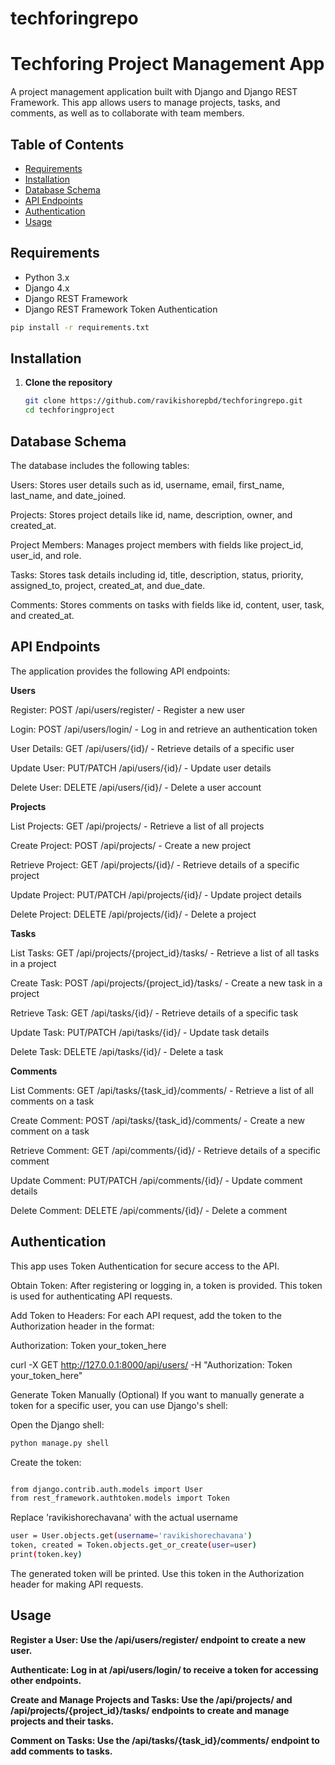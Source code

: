 # techforingrepo

# Techforing Project Management App

A project management application built with Django and Django REST Framework. This app allows users to manage projects, tasks, and comments, as well as to collaborate with team members.

## Table of Contents
- [Requirements](#requirements)
- [Installation](#installation)
- [Database Schema](#database-schema)
- [API Endpoints](#api-endpoints)
- [Authentication](#authentication)
- [Usage](#usage)

## Requirements

- Python 3.x
- Django 4.x
- Django REST Framework
- Django REST Framework Token Authentication

``` bash
pip install -r requirements.txt

```

## Installation

1. **Clone the repository**

   ```bash
   git clone https://github.com/ravikishorepbd/techforingrepo.git
   cd techforingproject
   ```
   
## Database Schema
The database includes the following tables:

Users: Stores user details such as id, username, email, first_name, last_name, and date_joined.

Projects: Stores project details like id, name, description, owner, and created_at.

Project Members: Manages project members with fields like project_id, user_id, and role.

Tasks: Stores task details including id, title, description, status, priority, assigned_to, project, created_at, and due_date.

Comments: Stores comments on tasks with fields like id, content, user, task, and created_at.

## API Endpoints
The application provides the following API endpoints:

**Users**

Register: POST /api/users/register/ - Register a new user

Login: POST /api/users/login/ - Log in and retrieve an authentication token

User Details: GET /api/users/{id}/ - Retrieve details of a specific user

Update User: PUT/PATCH /api/users/{id}/ - Update user details

Delete User: DELETE /api/users/{id}/ - Delete a user account

**Projects**

List Projects: GET /api/projects/ - Retrieve a list of all projects

Create Project: POST /api/projects/ - Create a new project

Retrieve Project: GET /api/projects/{id}/ - Retrieve details of a specific project

Update Project: PUT/PATCH /api/projects/{id}/ - Update project details

Delete Project: DELETE /api/projects/{id}/ - Delete a project

**Tasks**

List Tasks: GET /api/projects/{project_id}/tasks/ - Retrieve a list of all tasks in a project

Create Task: POST /api/projects/{project_id}/tasks/ - Create a new task in a project

Retrieve Task: GET /api/tasks/{id}/ - Retrieve details of a specific task

Update Task: PUT/PATCH /api/tasks/{id}/ - Update task details

Delete Task: DELETE /api/tasks/{id}/ - Delete a task

**Comments**

List Comments: GET /api/tasks/{task_id}/comments/ - Retrieve a list of all comments on a task

Create Comment: POST /api/tasks/{task_id}/comments/ - Create a new comment on a task

Retrieve Comment: GET /api/comments/{id}/ - Retrieve details of a specific comment

Update Comment: PUT/PATCH /api/comments/{id}/ - Update comment details

Delete Comment: DELETE /api/comments/{id}/ - Delete a comment


## Authentication
This app uses Token Authentication for secure access to the API.

Obtain Token: After registering or logging in, a token is provided. This token is used for authenticating API requests.

Add Token to Headers: For each API request, add the token to the Authorization header in the format:

Authorization: Token your_token_here

curl -X GET http://127.0.0.1:8000/api/users/ -H "Authorization: Token your_token_here"

Generate Token Manually (Optional)
If you want to manually generate a token for a specific user, you can use Django's shell:

Open the Django shell:

``` bash
python manage.py shell 
```
Create the token:

``` bash

from django.contrib.auth.models import User
from rest_framework.authtoken.models import Token
```
 Replace 'ravikishorechavana' with the actual username
``` bash
user = User.objects.get(username='ravikishorechavana')
token, created = Token.objects.get_or_create(user=user)
print(token.key)
```
The generated token will be printed. Use this token in the Authorization header for making API requests.

## Usage
**Register a User: Use the /api/users/register/ endpoint to create a new user.**

**Authenticate: Log in at /api/users/login/ to receive a token for accessing other endpoints.**

**Create and Manage Projects and Tasks: Use the /api/projects/ and /api/projects/{project_id}/tasks/ endpoints to create and manage projects and their tasks.**

**Comment on Tasks: Use the /api/tasks/{task_id}/comments/ endpoint to add comments to tasks.**

